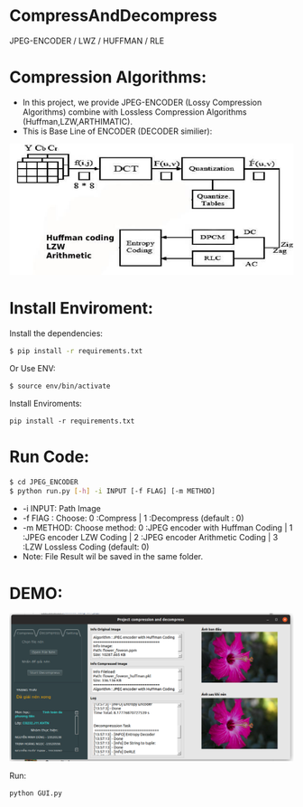# CompressAndDecompress
JPEG-ENCODER / LWZ / HUFFMAN / RLE

# Compression Algorithms:
- In this project, we provide JPEG-ENCODER (Lossy Compression Algorithms) combine with Lossless Compression Algorithms (Huffman,LZW,ARTHIMATIC).
- This is Base Line of ENCODER (DECODER similier): 


![Screenshot](assets/diagram.jpg)


# Install Enviroment:
Install the dependencies:
```sh
$ pip install -r requirements.txt
```
Or Use ENV:
```sh
$ source env/bin/activate
```
Install Enviroments: 

    pip install -r requirements.txt


# Run Code: 

```sh
$ cd JPEG_ENCODER
$ python run.py [-h] -i INPUT [-f FLAG] [-m METHOD]
```
- -i INPUT: Path Image
- -f FlAG : Choose: 0 :Compress | 1 :Decompress (default : 0)
- -m METHOD: Choose method: 0 :JPEG encoder with Huffman Coding | 1 :JPEG encoder LZW Coding | 2 :JPEG encoder Arithmetic Coding | 3 :LZW Lossless Coding (default: 0)
- Note: File Result wil be saved in the same folder.

# DEMO:

![Screenshot](assets/demo.png)

Run:
```sh
python GUI.py
```
